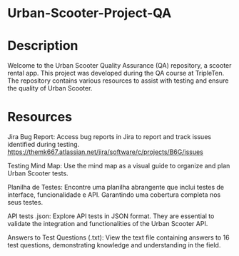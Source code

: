 # Urban-Scooter-Project-QA

# Description
Welcome to the Urban Scooter Quality Assurance (QA) repository, a scooter rental app. This project was developed during the QA course at TripleTen. The repository contains various resources to assist with testing and ensure the quality of Urban Scooter.

# Resources
Jira Bug Report:
Access bug reports in Jira to report and track issues identified during testing. https://themk667.atlassian.net/jira/software/c/projects/B6G/issues

Testing Mind Map:
Use the mind map as a visual guide to organize and plan Urban Scooter tests.

Planilha de Testes:
Encontre uma planilha abrangente que inclui testes de interface, funcionalidade e API. Garantindo uma cobertura completa nos seus testes.

API tests .json:
Explore API tests in JSON format. They are essential to validate the integration and functionalities of the Urban Scooter API.

Answers to Test Questions (.txt):
View the text file containing answers to 16 test questions, demonstrating knowledge and understanding in the field.
